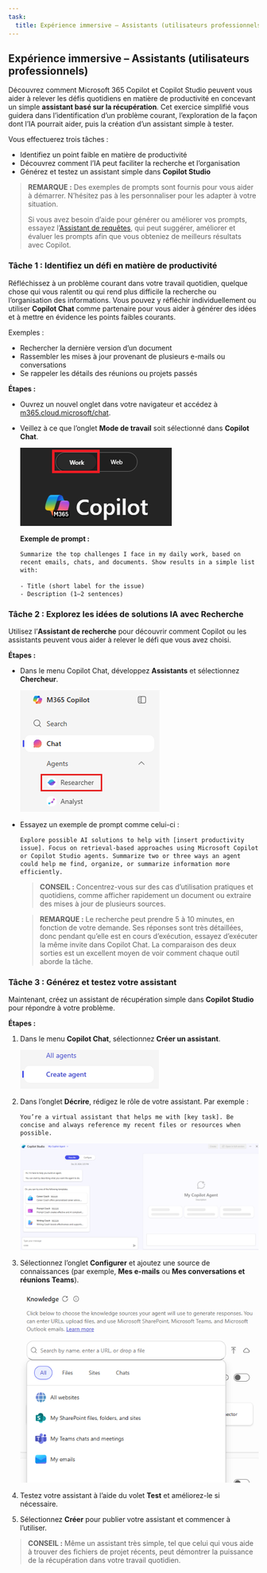 ```yaml
---
task:
  title: Expérience immersive – Assistants (utilisateurs professionnels)
---
```


## Expérience immersive – Assistants (utilisateurs professionnels)

Découvrez comment Microsoft 365 Copilot et Copilot Studio peuvent vous aider à relever les défis quotidiens en matière de productivité en concevant un simple **assistant basé sur la récupération**. Cet exercice simplifié vous guidera dans l’identification d’un problème courant, l’exploration de la façon dont l’IA pourrait aider, puis la création d’un assistant simple à tester.  

Vous effectuerez trois tâches :

- Identifiez un point faible en matière de productivité  
- Découvrez comment l’IA peut faciliter la recherche et l’organisation  
- Générez et testez un assistant simple dans **Copilot Studio**  

> **REMARQUE :** Des exemples de prompts sont fournis pour vous aider à démarrer. N’hésitez pas à les personnaliser pour les adapter à votre situation.  
>
> Si vous avez besoin d’aide pour générer ou améliorer vos prompts, essayez l’<a href="https://appsource.microsoft.com/en-us/product/office/WA200007578" target="_blank">Assistant de requêtes</a>, qui peut suggérer, améliorer et évaluer les prompts afin que vous obteniez de meilleurs résultats avec Copilot.

### Tâche 1 : Identifiez un défi en matière de productivité  

Réfléchissez à un problème courant dans votre travail quotidien, quelque chose qui vous ralentit ou qui rend plus difficile la recherche ou l’organisation des informations. Vous pouvez y réfléchir individuellement ou utiliser **Copilot Chat** comme partenaire pour vous aider à générer des idées et à mettre en évidence les points faibles courants.

Exemples :

- Rechercher la dernière version d’un document  
- Rassembler les mises à jour provenant de plusieurs e-mails ou conversations  
- Se rappeler les détails des réunions ou projets passés  

**Étapes :**  

- Ouvrez un nouvel onglet dans votre navigateur et accédez à [m365.cloud.microsoft/chat](https://m365.cloud.microsoft/chat). 

- Veillez à ce que l’onglet **Mode de travail** soit sélectionné dans **Copilot Chat**.  

   ![Capture d’écran montrant l’onglet Mode de travail dans Copilot Chat.](../Prompts/Media/work-mode.png)  

    **Exemple de prompt :**

    ```text
    Summarize the top challenges I face in my daily work, based on recent emails, chats, and documents. Show results in a simple list with: 
    
    - Title (short label for the issue) 
    - Description (1–2 sentences) 
    ```  

### Tâche 2 : Explorez les idées de solutions IA avec Recherche  

Utilisez l’**Assistant de recherche** pour découvrir comment Copilot ou les assistants peuvent vous aider à relever le défi que vous avez choisi.

**Étapes :**  

- Dans le menu Copilot Chat, développez **Assistants** et sélectionnez **Chercheur**.  

   ![Capture d’écran montrant Chercheur sélectionné dans le menu M365 Copilot.](../Prompts/Media/researcher.png)  

- Essayez un exemple de prompt comme celui-ci :  

   ```text
   Explore possible AI solutions to help with [insert productivity issue]. Focus on retrieval-based approaches using Microsoft Copilot or Copilot Studio agents. Summarize two or three ways an agent could help me find, organize, or summarize information more efficiently.
   ```  

    > **CONSEIL :** Concentrez-vous sur des cas d’utilisation pratiques et quotidiens, comme afficher rapidement un document ou extraire des mises à jour de plusieurs sources.
  
    > **REMARQUE :** Le recherche peut prendre 5 à 10 minutes, en fonction de votre demande. Ses réponses sont très détaillées, donc pendant qu’elle est en cours d’exécution, essayez d’exécuter la même invite dans Copilot Chat. La comparaison des deux sorties est un excellent moyen de voir comment chaque outil aborde la tâche.
    
### Tâche 3 : Générez et testez votre assistant  

Maintenant, créez un assistant de récupération simple dans **Copilot Studio** pour répondre à votre problème.  

**Étapes :**  

1. Dans le menu **Copilot Chat**, sélectionnez **Créer un assistant**.

   ![Capture d’écran montrant le lien pour créer un assistant.](../Prompts/Media/create-agent.png)  

1. Dans l’onglet **Décrire**, rédigez le rôle de votre assistant. Par exemple :  

   ```text
   You’re a virtual assistant that helps me with [key task]. Be concise and always reference my recent files or resources when possible.
   ```  

   ![Capture d’écran montrant l’assistant de description avec un exemple de prompt rempli.](../Prompts/Media/create-agent-through-describe.png)  

1. Sélectionnez l’onglet **Configurer** et ajoutez une source de connaissances (par exemple, **Mes e-mails** ou **Mes conversations et réunions Teams**).

    ![Capture d’écran montrant la section « Sources de connaissances » dans le générateur d’assistants.](../Prompts/Media/knowledge-sources.png)

1. Testez votre assistant à l’aide du volet **Test** et améliorez-le si nécessaire.  
1. Sélectionnez **Créer** pour publier votre assistant et commencer à l’utiliser.  

> **CONSEIL :** Même un assistant très simple, tel que celui qui vous aide à trouver des fichiers de projet récents, peut démontrer la puissance de la récupération dans votre travail quotidien.
